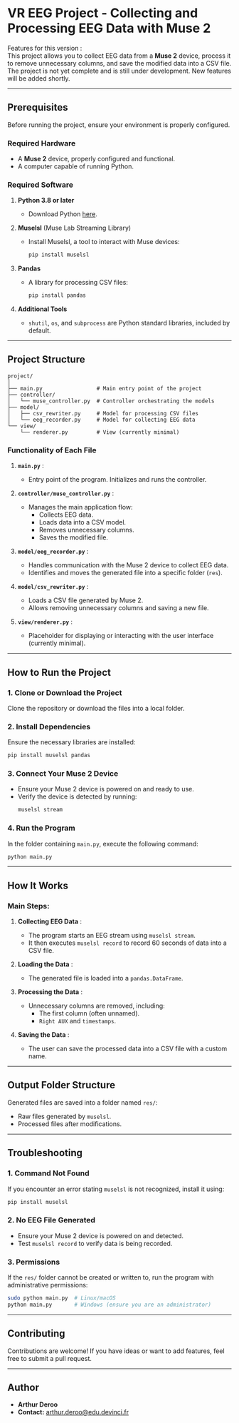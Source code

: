 
# VR EEG Project - Collecting and Processing EEG Data with Muse 2

Features for this version :  
This project allows you to collect EEG data from a **Muse 2** device, process it to remove unnecessary columns, and save the modified data into a CSV file.  
The project is not yet complete and is still under development. New features will be added shortly.

---

## **Prerequisites**

Before running the project, ensure your environment is properly configured.

### **Required Hardware**
- A **Muse 2** device, properly configured and functional.
- A computer capable of running Python.

### **Required Software**
1. **Python 3.8 or later**
   - Download Python [here](https://www.python.org/downloads/).

2. **Muselsl** (Muse Lab Streaming Library)
   - Install Muselsl, a tool to interact with Muse devices:
     ```bash
     pip install muselsl
     ```

3. **Pandas**
   - A library for processing CSV files:
     ```bash
     pip install pandas
     ```

4. **Additional Tools**
   - `shutil`, `os`, and `subprocess` are Python standard libraries, included by default.

---

## **Project Structure**

```
project/
│
├── main.py                 # Main entry point of the project
├── controller/
│   └── muse_controller.py  # Controller orchestrating the models
├── model/
│   ├── csv_rewriter.py     # Model for processing CSV files
│   └── eeg_recorder.py     # Model for collecting EEG data
└── view/
    └── renderer.py         # View (currently minimal)
```

### **Functionality of Each File**
1. **`main.py`** :
   - Entry point of the program. Initializes and runs the controller.

2. **`controller/muse_controller.py`** :
   - Manages the main application flow:
     - Collects EEG data.
     - Loads data into a CSV model.
     - Removes unnecessary columns.
     - Saves the modified file.

3. **`model/eeg_recorder.py`** :
   - Handles communication with the Muse 2 device to collect EEG data.
   - Identifies and moves the generated file into a specific folder (`res`).

4. **`model/csv_rewriter.py`** :
   - Loads a CSV file generated by Muse 2.
   - Allows removing unnecessary columns and saving a new file.

5. **`view/renderer.py`** :
   - Placeholder for displaying or interacting with the user interface (currently minimal).

---

## **How to Run the Project**

### **1. Clone or Download the Project**
Clone the repository or download the files into a local folder.

### **2. Install Dependencies**
Ensure the necessary libraries are installed:
```bash
pip install muselsl pandas
```

### **3. Connect Your Muse 2 Device**
- Ensure your Muse 2 device is powered on and ready to use.
- Verify the device is detected by running:
  ```bash
  muselsl stream
  ```

### **4. Run the Program**
In the folder containing `main.py`, execute the following command:
```bash
python main.py
```

---

## **How It Works**

### **Main Steps:**

1. **Collecting EEG Data** :
   - The program starts an EEG stream using `muselsl stream`.
   - It then executes `muselsl record` to record 60 seconds of data into a CSV file.

2. **Loading the Data** :
   - The generated file is loaded into a `pandas.DataFrame`.

3. **Processing the Data** :
   - Unnecessary columns are removed, including:
     - The first column (often unnamed).
     - `Right AUX` and `timestamps`.

4. **Saving the Data** :
   - The user can save the processed data into a CSV file with a custom name.

---

## **Output Folder Structure**

Generated files are saved into a folder named `res/`:
- Raw files generated by `muselsl`.
- Processed files after modifications.

---

## **Troubleshooting**

### **1. Command Not Found**
If you encounter an error stating `muselsl` is not recognized, install it using:
```bash
pip install muselsl
```

### **2. No EEG File Generated**
- Ensure your Muse 2 device is powered on and detected.
- Test `muselsl record` to verify data is being recorded.

### **3. Permissions**
If the `res/` folder cannot be created or written to, run the program with administrative permissions:
```bash
sudo python main.py  # Linux/macOS
python main.py       # Windows (ensure you are an administrator)
```

---

## **Contributing**

Contributions are welcome! If you have ideas or want to add features, feel free to submit a pull request.

---

## **Author**

- **Arthur Deroo**  
- **Contact:** [arthur.deroo@edu.devinci.fr](mailto:arthur.deroo@edu.devinci.fr)
